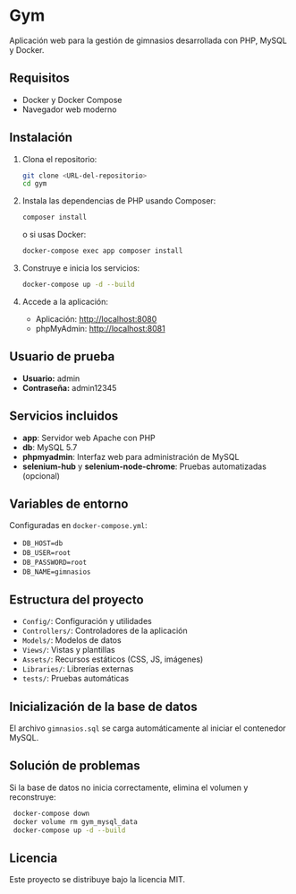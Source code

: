 # Gym

Aplicación web para la gestión de gimnasios desarrollada con PHP, MySQL y Docker.

## Requisitos

- Docker y Docker Compose
- Navegador web moderno

## Instalación

1. Clona el repositorio:
   ```sh
   git clone <URL-del-repositorio>
   cd gym
   ```

2. Instala las dependencias de PHP usando Composer:
   ```sh
   composer install
   ```
   o si usas Docker:
   ```sh
   docker-compose exec app composer install
   ```

3. Construye e inicia los servicios:
   ```sh
   docker-compose up -d --build
   ```

4. Accede a la aplicación:
   - Aplicación: [http://localhost:8080](http://localhost:8080)
   - phpMyAdmin: [http://localhost:8081](http://localhost:8081)

## Usuario de prueba

- **Usuario:** admin
- **Contraseña:** admin12345

## Servicios incluidos

- **app**: Servidor web Apache con PHP
- **db**: MySQL 5.7
- **phpmyadmin**: Interfaz web para administración de MySQL
- **selenium-hub** y **selenium-node-chrome**: Pruebas automatizadas (opcional)

## Variables de entorno

Configuradas en `docker-compose.yml`:
- `DB_HOST=db`
- `DB_USER=root`
- `DB_PASSWORD=root`
- `DB_NAME=gimnasios`

## Estructura del proyecto

- `Config/`: Configuración y utilidades
- `Controllers/`: Controladores de la aplicación
- `Models/`: Modelos de datos
- `Views/`: Vistas y plantillas
- `Assets/`: Recursos estáticos (CSS, JS, imágenes)
- `Libraries/`: Librerías externas
- `tests/`: Pruebas automáticas

## Inicialización de la base de datos

El archivo `gimnasios.sql` se carga automáticamente al iniciar el contenedor MySQL.

## Solución de problemas

Si la base de datos no inicia correctamente, elimina el volumen y reconstruye:
```sh
 docker-compose down
 docker volume rm gym_mysql_data
 docker-compose up -d --build
```

## Licencia

Este proyecto se distribuye bajo la licencia MIT.


